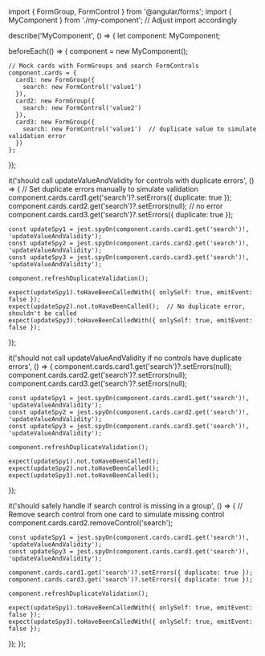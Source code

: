 import { FormGroup, FormControl } from '@angular/forms';
import { MyComponent } from './my-component';  // Adjust import accordingly

describe('MyComponent', () => {
  let component: MyComponent;

  beforeEach(() => {
    component = new MyComponent();

    // Mock cards with FormGroups and search FormControls
    component.cards = {
      card1: new FormGroup({
        search: new FormControl('value1')
      }),
      card2: new FormGroup({
        search: new FormControl('value2')
      }),
      card3: new FormGroup({
        search: new FormControl('value1')  // duplicate value to simulate validation error
      })
    };
  });

  it('should call updateValueAndValidity for controls with duplicate errors', () => {
    // Set duplicate errors manually to simulate validation
    component.cards.card1.get('search')?.setErrors({ duplicate: true });
    component.cards.card2.get('search')?.setErrors(null);  // no error
    component.cards.card3.get('search')?.setErrors({ duplicate: true });

    const updateSpy1 = jest.spyOn(component.cards.card1.get('search')!, 'updateValueAndValidity');
    const updateSpy2 = jest.spyOn(component.cards.card2.get('search')!, 'updateValueAndValidity');
    const updateSpy3 = jest.spyOn(component.cards.card3.get('search')!, 'updateValueAndValidity');

    component.refreshDuplicateValidation();

    expect(updateSpy1).toHaveBeenCalledWith({ onlySelf: true, emitEvent: false });
    expect(updateSpy2).not.toHaveBeenCalled();  // No duplicate error, shouldn't be called
    expect(updateSpy3).toHaveBeenCalledWith({ onlySelf: true, emitEvent: false });
  });

  it('should not call updateValueAndValidity if no controls have duplicate errors', () => {
    component.cards.card1.get('search')?.setErrors(null);
    component.cards.card2.get('search')?.setErrors(null);
    component.cards.card3.get('search')?.setErrors(null);

    const updateSpy1 = jest.spyOn(component.cards.card1.get('search')!, 'updateValueAndValidity');
    const updateSpy2 = jest.spyOn(component.cards.card2.get('search')!, 'updateValueAndValidity');
    const updateSpy3 = jest.spyOn(component.cards.card3.get('search')!, 'updateValueAndValidity');

    component.refreshDuplicateValidation();

    expect(updateSpy1).not.toHaveBeenCalled();
    expect(updateSpy2).not.toHaveBeenCalled();
    expect(updateSpy3).not.toHaveBeenCalled();
  });

  it('should safely handle if search control is missing in a group', () => {
    // Remove search control from one card to simulate missing control
    component.cards.card2.removeControl('search');

    const updateSpy1 = jest.spyOn(component.cards.card1.get('search')!, 'updateValueAndValidity');
    const updateSpy3 = jest.spyOn(component.cards.card3.get('search')!, 'updateValueAndValidity');

    component.cards.card1.get('search')?.setErrors({ duplicate: true });
    component.cards.card3.get('search')?.setErrors({ duplicate: true });

    component.refreshDuplicateValidation();

    expect(updateSpy1).toHaveBeenCalledWith({ onlySelf: true, emitEvent: false });
    expect(updateSpy3).toHaveBeenCalledWith({ onlySelf: true, emitEvent: false });
  });
});